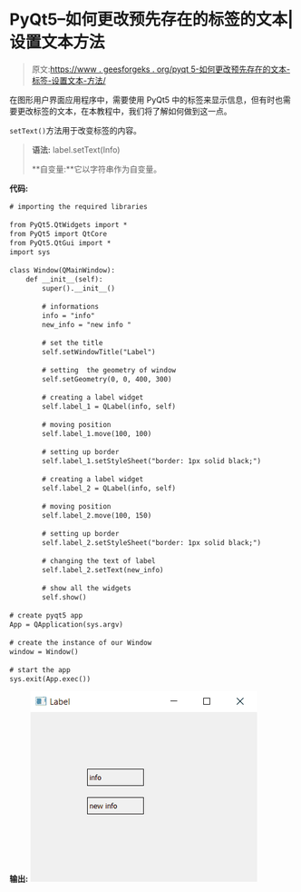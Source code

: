 # PyQt5–如何更改预先存在的标签的文本|设置文本方法

> 原文:[https://www . geesforgeks . org/pyqt 5-如何更改预先存在的文本-标签-设置文本-方法/](https://www.geeksforgeeks.org/pyqt5-how-to-change-text-of-pre-existing-label-settext-method/)

在图形用户界面应用程序中，需要使用 PyQt5 中的标签来显示信息，但有时也需要更改标签的文本，在本教程中，我们将了解如何做到这一点。

`setText()`方法用于改变标签的内容。

> **语法:** label.setText(Info)
> 
> **自变量:**它以字符串作为自变量。

**代码:**

```
# importing the required libraries

from PyQt5.QtWidgets import * 
from PyQt5 import QtCore
from PyQt5.QtGui import * 
import sys

class Window(QMainWindow):
    def __init__(self):
        super().__init__()

        # informations
        info = "info"
        new_info = "new info "

        # set the title
        self.setWindowTitle("Label")

        # setting  the geometry of window
        self.setGeometry(0, 0, 400, 300)

        # creating a label widget
        self.label_1 = QLabel(info, self)

        # moving position
        self.label_1.move(100, 100)

        # setting up border
        self.label_1.setStyleSheet("border: 1px solid black;")

        # creating a label widget
        self.label_2 = QLabel(info, self)

        # moving position
        self.label_2.move(100, 150)

        # setting up border
        self.label_2.setStyleSheet("border: 1px solid black;")

        # changing the text of label
        self.label_2.setText(new_info)

        # show all the widgets
        self.show()

# create pyqt5 app
App = QApplication(sys.argv)

# create the instance of our Window
window = Window()

# start the app
sys.exit(App.exec())
```

**输出:**
![pyqt-setText](img/282c57b6600854e8f55843627cee4429.png)
